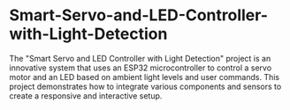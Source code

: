 # Smart-Servo-and-LED-Controller-with-Light-Detection
The "Smart Servo and LED Controller with Light Detection" project is an innovative system that uses an ESP32 microcontroller to control a servo motor and an LED based on ambient light levels and user commands. This project demonstrates how to integrate various components and sensors to create a responsive and interactive setup.
